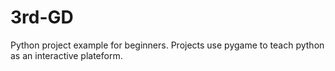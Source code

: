 # 3rd-GD

Python project example for beginners. 
Projects use pygame to teach python as an interactive plateform.
